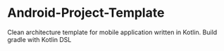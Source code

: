 # Android-Project-Template
Clean architecture template for mobile application written in Kotlin. Build gradle with Kotlin DSL
